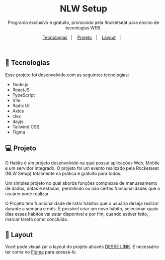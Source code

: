 <h1 align="center"> NLW Setup </h1>

<p align="center">
Programa exclusivo e gratuito, promovido pela Rocketseat para ensino de tecnologias WEB. <br/>
<a href=""</a>
</p>

<p align="center">
  <a href="https://reactjs.org/-tecnologias">Tecnologias</a>&nbsp;&nbsp;&nbsp;|&nbsp;&nbsp;&nbsp;
  <a href="#-projeto">Projeto</a>&nbsp;&nbsp;&nbsp;|&nbsp;&nbsp;&nbsp;
  <a href="https://www.figma.com/file/v5Jkd8x9hosxf95D1pxjwf/Habits-(i)-(Community)?node-id=6%3A343&t=Hbz9rp8VZfJohYRx-0-layout">Layout</a>&nbsp;&nbsp;&nbsp;|&nbsp;&nbsp;&nbsp;
</p>


<br>


## 🚀 Tecnologias

Esse projeto foi desenvolvido com as seguintes tecnologias:

- Node.js
- ReactJS
- TypeScript
- Vite
- Radix UI
- Axios
- clsx
- dayjs
- Tailwind CSS
- Figma

## 💻 Projeto

O Habits é um projeto desenvolvido na qual possui aplicações Web, Mobile e um servidor integrado. O projeto foi um evento realizado pela Rocketseat (NLW Setup)
totalmente na prática e gratuito para todos.

Um simples projeto no qual aborda funções complexas de manuseamento de dados, datas e estados, permitindo ou não certas funcionalidades que o usuário pode realizar.

O Projeto tem funcionalidade de listar hábitos que o usuário deseja realizar durante a semana e mês. É possível criar um novo hábito, selecionar quais dias esses hábitos vai estar
disponível e por fim, quando estiver feito, marcar tarefa como concluída.





## 🔖 Layout

Você pode visualizar o layout do projeto através [DESSE LINK](https://www.figma.com/file/v5Jkd8x9hosxf95D1pxjwf/Habits-(i)-(Community)?node-id=6%3A343&t=Hbz9rp8VZfJohYRx-0). É necessário ter conta no [Figma](https://figma.com) para acessá-lo.
